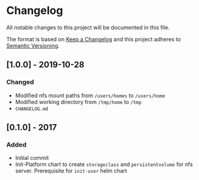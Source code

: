 # Changelog
All notable changes to this project will be documented in this file.

The format is based on [Keep a Changelog](http://keepachangelog.com/en/1.0.0/)
and this project adheres to [Semantic Versioning](http://semver.org/spec/v2.0.0.html).


## [1.0.0] - 2019-10-28
### Changed
- Modified nfs mount paths from `/users/homes` to `/users/home`
- Modified working directory from `/tmp/home` to `/tmp`
- `CHANGELOG.md`

## [0.1.0] - 2017
### Added
- Initial commit
- Init-Platform chart to create `storageclass` and `persistentvolume` for nfs server.  Prerequisite for `init-user` helm chart
